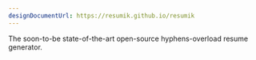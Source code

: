 ```yaml
---
designDocumentUrl: https://resumik.github.io/resumik
---
```


The soon-to-be state-of-the-art open-source hyphens-overload resume generator.
